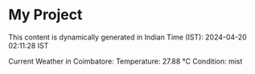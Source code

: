 # My Project

This content is dynamically generated in Indian Time (IST): 2024-04-20 02:11:28 IST


Current Weather in Coimbatore:
Temperature: 27.88 °C
Condition: mist
